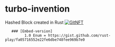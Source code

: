 # turbo-invention
Hashed Block created in Rust
[![GitNFT](https://img.shields.io/badge/%F0%9F%94%AE-Open%20in%20GitNFT-darkviolet?style=plastic)](https://gitnft.quine.sh/app/commits/list/repo/turbo-invention)

       ### [Embed-version]
             1.0 Enum = https://gist.github.com/rust-play/fa05716552e22fe6dbe748fee969b7e0
